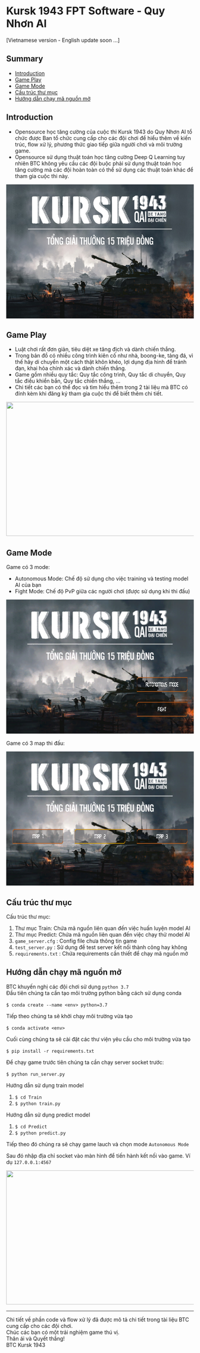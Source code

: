 # Kursk 1943 FPT Software - Quy Nhơn AI
[Vietnamese version - English update soon ...]
## Summary
* [Introduction](#Introduction)
* [Game Play](#Game-Play)
* [Game Mode](#Game-Mode)
* [Cấu trúc thư mục](#Cấu-trúc-thư-mục)
* [Hướng dẫn chạy mã nguồn mở](#Hướng-dẫn-chạy-mã-nguồn-mở)

## Introduction
* Opensource học tăng cường của cuộc thi Kursk 1943 do Quy Nhơn AI tổ chức được Ban tổ chức cung cấp cho các đội chơi để hiểu thêm về kiến trúc, flow xử lý, phương thức giao tiếp giữa người chơi và môi trường game.
* Opensource sử dụng thuật toán học tăng cường Deep Q Learning tuy nhiên BTC không yêu cầu các đội buộc phải sử dụng thuật toán học tăng cường mà các đội hoàn toàn có thể sử dụng các thuật toán khác để tham gia cuộc thi này.

<p align="center">
<img src="./img/poster.jpg" alt="Poster" width="640" height="360"/>
</p>

## Game Play
* Luật chơi rất đơn giản, tiêu diệt xe tăng địch và dành chiến thắng. 
* Trong bản đồ có nhiều công trình kiên cố như nhà, boong-ke, tảng đá, vì thế hãy di chuyển một cách thật khôn khéo, lợi dụng địa hình để tránh đạn, khai hỏa chính xác và dành chiến thắng.
* Game gồm nhiều quy tắc: Quy tắc công trình, Quy tắc di chuyển, Quy tắc điều khiển bắn, Quy tắc chiến thắng, ...
* Chi tiết các bạn có thể đọc và tìm hiểu thêm trong 2 tài liệu mà BTC có đính kèm khi đăng ký tham gia cuộc thi để biết thêm chi tiết.

<p align="center">
<img src="./img/gameplay.gif" width="640" height="360"/>
</p>

## Game Mode

Game có 3 mode:
* Autonomous Mode: Chế độ sử dụng cho việc training và testing model AI của bạn
* Fight Mode: Chế độ PvP giữa các người chơi (được sử dụng khi thi đấu)

<p align="center">
<img src="./img/game_menu.png" width="640" height="360"/>
</p>

Game có 3 map thi đấu:

<p align="center">
<img src="./img/Game-Map.png" width="640" height="360"/>
</p>

## Cấu trúc thư mục

Cấu trúc thư mục:
1. Thư mục Train: Chứa mã nguồn liên quan đến việc huấn luyện model AI
2. Thư mục Predict: Chứa mã nguồn liên quan đến việc chạy thử model AI
3. `game_server.cfg` : Config file chưa thông tin game
4. `test_server.py` : Sử dụng để test server kết nối thành công hay không
5. `requirements.txt` : Chứa requirements cần thiết để chạy mã nguồn mở

## Hướng dẫn chạy mã nguồn mở

BTC khuyến nghị các đội chơi sử dụng `python 3.7`<br>
Đầu tiên chúng ta cần tạo môi trường python bằng cách sử dụng conda

`$ conda create --name <env> python=3.7`

Tiếp theo chúng ta sẽ khởi chạy môi trường vừa tạo

`$ conda activate <env> `

Cuối cùng chúng ta sẽ cài đặt các thư viện yêu cầu cho môi trường vừa tạo

`$ pip install -r requirements.txt`

Để chạy game trước tiên chúng ta cần chạy server socket trước:

`$ python run_server.py`

Hướng dẫn sử dụng train model

1. `$ cd Train`
2. `$ python train.py`

Hướng dẫn sử dụng predict model

1. `$ cd Predict`
2. `$ python predict.py`

Tiếp theo đó chúng ra sẽ chạy game lauch và chọn mode `Autonomous Mode`

Sau đó nhập địa chỉ socket vào màn hình để tiến hành kết nối vào game. Ví dụ `127.0.0.1:4567`

<p align="center">
<img src="./img/Server-Address.png" width="640" height="360"/>
</p>

--------------------------

Chi tiết về phần code và flow xử lý đã được mô tả chi tiết trong tài liệu BTC cung cấp cho các đội chơi.
<br>
Chúc các bạn có một trải nghiệm game thú vị.
<br>
Thân ái và Quyết thắng!
<br>
BTC Kursk 1943

